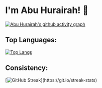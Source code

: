 
# I'm Abu Hurairah! 👋

[![Abu Hurairah's github activity graph](https://activity-graph.herokuapp.com/graph?username=AbuHurairah127&bg_color=1d3557&color=457b9d&line=457b9d&point=e63946)](https://github.com/AbuHurairah127/github-readme-activity-graph)
## Top Languages:

[![Top Langs](https://github-readme-stats.vercel.app/api/top-langs/?username=abuhurairah127&hide=PureBasic&langs_count=12)](https://github.com/abuhurairah127)

## Consistency:

[![GitHub Streak](https://github-readme-streak-stats.herokuapp.com/?user=abuhurairah127&theme=highcontrast&layout=compa")](https://git.io/streak-stats)



<!--
**AbuHurairah127/AbuHurairah127** is a ✨ _special_ ✨ repository because its `README.md` (this file) appears on your GitHub profile.

Here are some ideas to get you started:

- 🔭 I’m currently working on MERN stack
- 🌱 I’m currently learning React Native, Typescript and Next js, Gatsby
- 👯 I’m looking to collaborate on some Open Source Project
- 🤔 I’m looking for help with ...
- 💬 Ask me about ...
- 📫 How to reach me: dev.abuhurairah@gmail.com
- 😄 Pronouns: ...
- ⚡ Fun fact: ...
-->
